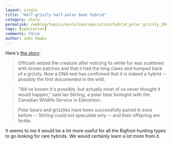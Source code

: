 ```yaml
---
layout: single 
title: "Half-grizzly half-polar bear hybrid" 
category: story
permalink: /weblog/topics/evolution/speciation/hybrid_polar_grizzly_2006.html
tags: [speciation] 
comments: false 
author: John Hawks 
---
```



<p>
Here's <a href="http://www.msnbc.msn.com/id/12738644">the story</a>: 
</p>

<blockquote>Officials seized the creature after noticing its white fur was scattered with brown patches and that it had the long claws and humped back of a grizzly. Now a DNA test has confirmed that it is indeed a hybrid -- possibly the first documented in the wild.</blockquote>

<blockquote>"We've known it's possible, but actually most of us never thought it would happen," said Ian Stirling, a polar bear biologist with the Canadian Wildlife Service in Edmonton.</blockquote>

<blockquote>Polar bears and grizzlies have been successfully paired in zoos before -- Stirling could not speculate why -- and their offspring are fertile.</blockquote>

<p>
It seems to me it would be a lot more useful for all the Bigfoot-hunting types to go looking for rare hybrids. We would certainly learn a lot more from it. 
</p>

